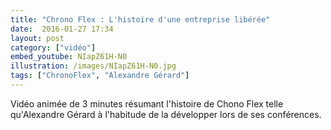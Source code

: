 ```yaml
---
title: "Chrono Flex : L'histoire d'une entreprise libérée"
date:  2016-01-27 17:34
layout: post
category: ["vidéo"]
embed_youtube: NIapZ61H-N0
illustration: /images/NIapZ61H-N0.jpg
tags: ["ChronoFlex", "Alexandre Gérard"]
---
```




Vidéo animée de 3 minutes résumant l'histoire de Chono Flex telle qu'Alexandre Gérard à l'habitude de la développer lors de ses conférences.
